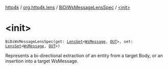 [http4k](../../index.md) / [org.http4k.lens](../index.md) / [BiDiWsMessageLensSpec](index.md) / [&lt;init&gt;](./-init-.md)

# &lt;init&gt;

`BiDiWsMessageLensSpec(get: `[`LensGet`](../-lens-get/index.md)`<`[`WsMessage`](../../org.http4k.websocket/-ws-message/index.md)`, `[`OUT`](index.md#OUT)`>, set: `[`LensSet`](../-lens-set/index.md)`<`[`WsMessage`](../../org.http4k.websocket/-ws-message/index.md)`, `[`OUT`](index.md#OUT)`>)`

Represents a bi-directional extraction of an entity from a target Body, or an insertion into a target WsMessage.

